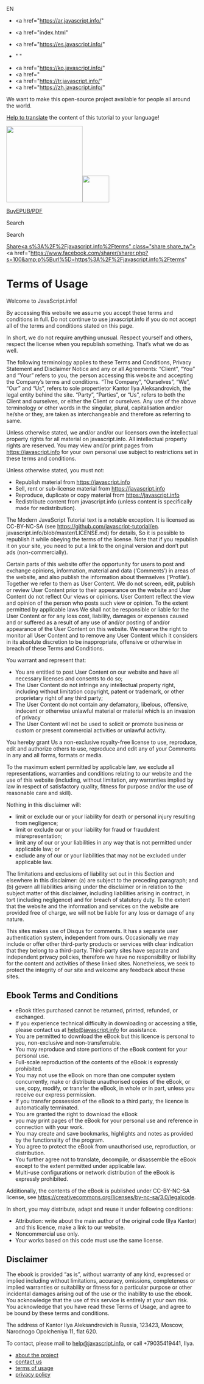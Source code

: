 EN

- <a href="https://ar.javascript.info/"
- <a href="index.html"
- <a href="https://es.javascript.info/"

- "
  "

<!-- -->

- <a href="https://ko.javascript.info/"
- <a href="
- <a href="https://tr.javascript.info/"
- <a href="https://zh.javascript.info/"

We want to make this open-source project available for people all around the world.

[Help to translate](translate.html) the content of this tutorial to your language!

<a href="index.html" class="sitetoolbar__link sitetoolbar__link_logo"><img src="img/sitetoolbar__logo_en.svg" class="sitetoolbar__logo sitetoolbar__logo_normal" width="200" /><img src="img/sitetoolbar__logo_small_en.svg" class="sitetoolbar__logo sitetoolbar__logo_small" width="70" /></a>

<a href="ebook.html" class="buy-book-button"><span class="buy-book-button__extra-text">Buy</span>EPUB/PDF</a>

Search

Search

<a href="tutorial/map.html" class="map">

<span class="share-icons__title">Share</span><a s%3A%2F%2Fjavascript.info%2Fterms" class="share share_tw"></a><a href="https://www.facebook.com/sharer/sharer.php?s=100&amp;p%5Burl%5D=https%3A%2F%2Fjavascript.info%2Fterms" </a>

# Terms of Usage

Welcome to JavaScript.info!

By accessing this website we assume you accept these terms and conditions in full. Do not continue to use javascript.info if you do not accept all of the terms and conditions stated on this page.

In short, we do not require anything unusual. Respect yourself and others, respect the license when you republish something. That’s what we do as well.

The following terminology applies to these Terms and Conditions, Privacy Statement and Disclaimer Notice and any or all Agreements: “Client”, “You” and “Your” refers to you, the person accessing this website and accepting the Company’s terms and conditions. “The Company”, “Ourselves”, “We”, “Our” and “Us”, refers to sole propertietor Kantor Ilya Aleksandrovich, the legal entity behind the site. “Party”, “Parties”, or “Us”, refers to both the Client and ourselves, or either the Client or ourselves. Any use of the above terminology or other words in the singular, plural, capitalisation and/or he/she or they, are taken as interchangeable and therefore as referring to same.

Unless otherwise stated, we and/or and/or our licensors own the intellectual property rights for all material on javascript.info. All intellectual property rights are reserved. You may view and/or print pages from https://javascript.info for your own personal use subject to restrictions set in these terms and conditions.

Unless otherwise stated, you must not:

- Republish material from https://javascript.info
- Sell, rent or sub-license material from https://javascript.info
- Reproduce, duplicate or copy material from https://javascript.info
- Redistribute content from javascript.info (unless content is specifically made for redistribution).

The Modern JavaScript Tutorial text is a notable exception. It is licensed as CC-BY-NC-SA (see https://github.com/javascript-tutorial/en. javascript.info/blob/master/LICENSE.md) for details, So it is possible to republish it while obeying the terms of the license. Note that if you republish it on your site, you need to put a link to the original version and don’t put ads (non-commercially).

Certain parts of this website offer the opportunity for users to post and exchange opinions, information, material and data (‘Comments’) in areas of the website, and also publish the information about themselves (‘Profile’). Together we refer to them as User Content. We do not screen, edit, publish or review User Content prior to their appearance on the website and User Content do not reflect Our views or opinions. User Content reflect the view and opinion of the person who posts such view or opinion. To the extent permitted by applicable laws We shall not be responsible or liable for the User Content or for any loss cost, liability, damages or expenses caused and or suffered as a result of any use of and/or posting of and/or appearance of the User Content on this website. We reserve the right to monitor all User Content and to remove any User Content which it considers in its absolute discretion to be inappropriate, offensive or otherwise in breach of these Terms and Conditions.

You warrant and represent that:

- You are entitled to post User Content on our website and have all necessary licenses and consents to do so;
- The User Content do not infringe any intellectual property right, including without limitation copyright, patent or trademark, or other proprietary right of any third party;
- The User Content do not contain any defamatory, libelous, offensive, indecent or otherwise unlawful material or material which is an invasion of privacy
- The User Content will not be used to solicit or promote business or custom or present commercial activities or unlawful activity.

You hereby grant Us a non-exclusive royalty-free license to use, reproduce, edit and authorize others to use, reproduce and edit any of your Comments in any and all forms, formats or media.

To the maximum extent permitted by applicable law, we exclude all representations, warranties and conditions relating to our website and the use of this website (including, without limitation, any warranties implied by law in respect of satisfactory quality, fitness for purpose and/or the use of reasonable care and skill).

Nothing in this disclaimer will:

- limit or exclude our or your liability for death or personal injury resulting from negligence;
- limit or exclude our or your liability for fraud or fraudulent misrepresentation;
- limit any of our or your liabilities in any way that is not permitted under applicable law; or
- exclude any of our or your liabilities that may not be excluded under applicable law.

The limitations and exclusions of liability set out in this Section and elsewhere in this disclaimer: (a) are subject to the preceding paragraph; and (b) govern all liabilities arising under the disclaimer or in relation to the subject matter of this disclaimer, including liabilities arising in contract, in tort (including negligence) and for breach of statutory duty. To the extent that the website and the information and services on the website are provided free of charge, we will not be liable for any loss or damage of any nature.

This sites makes use of Disqus for comments. It has a separate user authentication system, independent from ours. Occasionally we may include or offer other third-party products or services with clear indication that they belong to a third-party. Third-party sites have separate and independent privacy policies, therefore we have no responsibility or liability for the content and activities of these linked sites. Nonetheless, we seek to protect the integrity of our site and welcome any feedback about these sites.

## Ebook Terms and Conditions

- eBook titles purchased cannot be returned, printed, refunded, or exchanged.
- If you experience technical difficulty in downloading or accessing a title, please contact us at <help@javascript.info> for assistance.
- You are permitted to download the eBook but this licence is personal to you, non-exclusive and non-transferrable.
- You may reproduce and store portions of the eBook content for your personal use.
- Full-scale reproduction of the contents of the eBook is expressly prohibited.
- You may not use the eBook on more than one computer system concurrently, make or distribute unauthorised copies of the eBook, or use, copy, modify, or transfer the eBook, in whole or in part, unless you receive our express permission.
- If you transfer possession of the eBook to a third party, the licence is automatically terminated.
- You are granted the right to download the eBook
- you may print pages of the eBook for your personal use and reference in connection with your work.
- You may create and save bookmarks, highlights and notes as provided by the functionality of the program.
- You agree to protect the eBook from unauthorised use, reproduction, or distribution.
- You further agree not to translate, decompile, or disassemble the eBook except to the extent permitted under applicable law.
- Multi-use configurations or network distribution of the eBook is expressly prohibited.

Additionally, the contents of the eBook is published under CC-BY-NC-SA license, see <https://creativecommons.org/licenses/by-nc-sa/3.0/legalcode>.

In short, you may distribute, adapt and reuse it under following conditions:

- Attribution: write about the main author of the original code (Ilya Kantor) and this licence, make a link to our website.
- Noncommercial use only.
- Your works based on this code must use the same license.

## Disclaimer

The ebook is provided “as is”, without warranty of any kind, expressed or implied including without limitations, accuracy, omissions, completeness or implied warranties or suitability or fitness for a particular purpose or other incidental damages arising out of the use or the inability to use the ebook. You acknowledge that the use of this service is entirely at your own risk. You acknowledge that you have read these Terms of Usage, and agree to be bound by these terms and conditions.

The address of Kantor Ilya Aleksandrovich is Russia, 123423, Moscow, Narodnogo Opolcheniya 11, flat 620.

To contact, please mail to <help@javascript.info>, or call +79035419441, Ilya.

- <a href="about.html" class="page-footer__link">about the project</a>
- <a href="about.html#contact-us" class="page-footer__link">contact us</a>
- <a href="terms.html" class="page-footer__link">terms of usage</a>
- <a href="privacy.html" class="page-footer__link">privacy policy</a>
